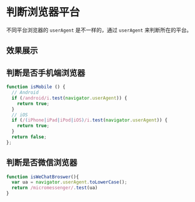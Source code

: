 # 判断浏览器平台

不同平台浏览器的 `userAgent` 是不一样的，通过 `userAgent` 来判断所在的平台。

## 效果展示

<isMobile />

## 判断是否手机端浏览器

```js
function isMobile () {
  // Android
  if (/android/i.test(navigator.userAgent)) {
    return true;
  }
  // iOS
  if (/(iPhone|iPad|iPod|iOS)/i.test(navigator.userAgent)) {
    return true;
  }
  return false;
};
```

## 判断是否微信浏览器

```js
function isWeChatBroswer(){
  var ua = navigator.userAgent.toLowerCase();
  return /micromessenger/.test(ua)
}
```